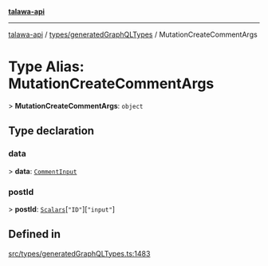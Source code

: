 [**talawa-api**](../../../README.md)

***

[talawa-api](../../../modules.md) / [types/generatedGraphQLTypes](../README.md) / MutationCreateCommentArgs

# Type Alias: MutationCreateCommentArgs

\> **MutationCreateCommentArgs**: `object`

## Type declaration

### data

\> **data**: [`CommentInput`](CommentInput.md)

### postId

\> **postId**: [`Scalars`](Scalars.md)\[`"ID"`\]\[`"input"`\]

## Defined in

[src/types/generatedGraphQLTypes.ts:1483](https://github.com/PalisadoesFoundation/talawa-api/blob/832d310bae30bd8cb45fb1b44f62dd776dccc52f/src/types/generatedGraphQLTypes.ts#L1483)
